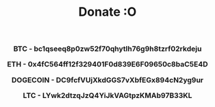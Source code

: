 <div align="center"><h1>Donate :O</h1><br><h3>

BTC - bc1qseeq8p0zw52f70qhytlh76g9h8tzrf02rkdeju

ETH - 0x4fC564ff12f329401F0d839E6F09650c8baC5E4D

DOGECOIN - DC9fcfVUjXkdGGS7vXbfEGx894cN2yg9ur

LTC - LYwk2dtzqJzQ4YiJkVAGtpzKMAb97B33KL

</h3></div>
